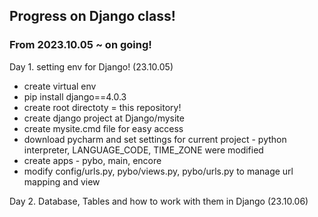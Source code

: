 ## Progress on Django class!
### From 2023.10.05 ~ on going!

Day 1. setting env for Django! (23.10.05)
  - create virtual env
  - pip install django==4.0.3
  - create root directoty = this repository!
  - create django project at Django/mysite
  - create mysite.cmd file for easy access
  - download pycharm and set settings for current project - python interpreter, LANGUAGE_CODE, TIME_ZONE were modified
  - create apps - pybo, main, encore
  - modify config/urls.py, pybo/views.py, pybo/urls.py to manage url mapping and view

Day 2. Database, Tables and how to work with them in Django (23.10.06)
